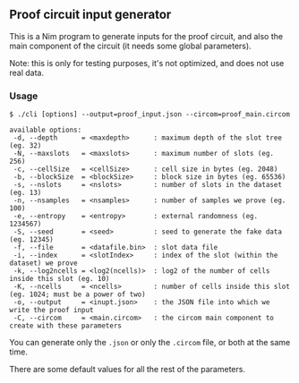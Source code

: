 
Proof circuit input generator
-----------------------------

This is a Nim program to generate inputs for the proof circuit, and also the
main component of the circuit (it needs some global parameters).

Note: this is only for testing purposes, it's not optimized, and does not
use real data.

### Usage

    $ ./cli [options] --output=proof_input.json --circom=proof_main.circom
    
    available options:
     -d, --depth      = <maxdepth>      : maximum depth of the slot tree (eg. 32)
     -N, --maxslots   = <maxslots>      : maximum number of slots (eg. 256)
     -c, --cellSize   = <cellSize>      : cell size in bytes (eg. 2048)
     -b, --blockSize  = <blockSize>     : block size in bytes (eg. 65536)
     -s, --nslots     = <nslots>        : number of slots in the dataset (eg. 13)
     -n, --nsamples   = <nsamples>      : number of samples we prove (eg. 100)
     -e, --entropy    = <entropy>       : external randomness (eg. 1234567)
     -S, --seed       = <seed>          : seed to generate the fake data (eg. 12345)
     -f, --file       = <datafile.bin>  : slot data file
     -i, --index      = <slotIndex>     : index of the slot (within the dataset) we prove
     -k, --log2ncells = <log2(ncells)>  : log2 of the number of cells inside this slot (eg. 10)
     -K, --ncells     = <ncells>        : number of cells inside this slot (eg. 1024; must be a power of two)
     -o, --output     = <inupt.json>    : the JSON file into which we write the proof input
     -C, --circom     = <main.circom>   : the circom main component to create with these parameters

You can generate only the `.json` or only the `.circom` file, or both at the same 
time.

There are some default values for all the rest of the parameters.

